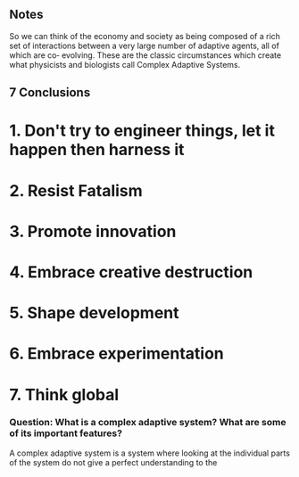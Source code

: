 ## Notes

So we can think of the economy and society as being composed of a rich set of
interactions between a very large number of adaptive agents, all of which are co‐
evolving.  These are the classic circumstances which create what physicists and
biologists call Complex Adaptive Systems.

## 7 Conclusions

# 1. Don't try to engineer things, let it happen then harness it

# 2. Resist Fatalism

# 3. Promote innovation

# 4. Embrace creative destruction

# 5. Shape development

# 6. Embrace experimentation

# 7. Think global

### Question: What is a complex adaptive system? What are some of its important features?

A complex adaptive system is a system where looking at the individual parts of the system do not give a perfect understanding to the 
